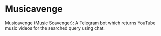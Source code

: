 # Musicavenge
Musicavenge (Music Scavenger): A Telegram bot which returns YouTube music videos for the searched query using chat.
